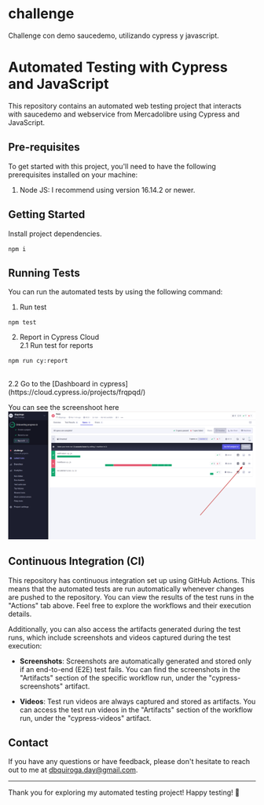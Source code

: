 # challenge

Challenge con demo saucedemo, utilizando cypress y javascript.

# Automated Testing with Cypress and JavaScript

This repository contains an automated web testing project that interacts with saucedemo and webservice from Mercadolibre using Cypress and JavaScript.

## Pre-requisites

To get started with this project, you'll need to have the following prerequisites installed on your machine:

1. Node JS: I recommend using version 16.14.2 or newer.

## Getting Started

Install project dependencies.

```
npm i
```

## Running Tests

You can run the automated tests by using the following command:

1. Run test

```
npm test
```

2. Report in Cypress Cloud
   <br>
   2.1 Run test for reports

```
npm run cy:report
```

<br>
2.2 Go to the [Dashboard in cypress](https://cloud.cypress.io/projects/frqpqd/)

You can see the screenshoot here![Preview Dashboard cypress](image-1.png)

## Continuous Integration (CI)

This repository has continuous integration set up using GitHub Actions. This means that the automated tests are run automatically whenever changes are pushed to the repository. You can view the results of the test runs in the "Actions" tab above. Feel free to explore the workflows and their execution details.

Additionally, you can also access the artifacts generated during the test runs, which include screenshots and videos captured during the test execution:

- **Screenshots**: Screenshots are automatically generated and stored only if an end-to-end (E2E) test fails. You can find the screenshots in the "Artifacts" section of the specific workflow run, under the "cypress-screenshots" artifact.

- **Videos**: Test run videos are always captured and stored as artifacts. You can access the test run videos in the "Artifacts" section of the workflow run, under the "cypress-videos" artifact.

## Contact

If you have any questions or have feedback, please don't hesitate to reach out to me at dbquiroga.day@gmail.com.

---

Thank you for exploring my automated testing project! Happy testing! 🚀
